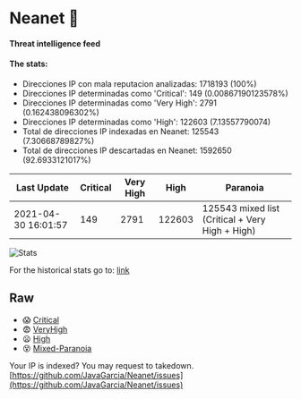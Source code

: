# Neanet :hocho:
#### Threat intelligence feed
#### The stats:

- Direcciones IP con mala reputacion analizadas: 1718193 (100%)
- Direcciones IP determinadas como 'Critical':  149 (0.00867190123578%)
- Direcciones IP determinadas como 'Very High':  2791 (0.162438096302%)
- Direcciones IP determinadas como 'High':  122603 (7.13557790074)
- Total de direcciones IP indexadas en Neanet:  125543 (7.30668789827%)
- Total de direcciones IP descartadas en Neanet:  1592650 (92.6933121017%)

| Last Update | Critical | Very High | High | Paranoia |
| --- | --- | --- | --- | --- |
| 2021-04-30 16:01:57 | 149 | 2791 | 122603 | 125543 mixed list (Critical + Very High + High)|

![Stats](https://docs.google.com/spreadsheets/d/e/2PACX-1vSnaNMIXVabIpDJjufMlzH7poXnshF3mgd8Is1g9ytUEzVsP5my4Trn8f-xkoLLQ38xpL3HtmUexLo6/pubchart?oid=501124687&format=image)

For the historical stats go to: [link](/stats.csv)
## Raw
- :scream: [Critical](https://raw.githubusercontent.com/JavaGarcia/Neanet/master/blacklists/neanet_critical.txt)
- :fearful: [VeryHigh](https://raw.githubusercontent.com/JavaGarcia/Neanet/master/blacklists/neanet_veryHigh.txtt)
- :frowning: [High](https://raw.githubusercontent.com/JavaGarcia/Neanet/master/blacklists/neanet_high.txt)
- :dizzy_face: [Mixed-Paranoia](https://raw.githubusercontent.com/JavaGarcia/Neanet/master/blacklists/neanet_all.txt)


Your IP is indexed? You may request to takedown. [https://github.com/JavaGarcia/Neanet/issues](https://github.com/JavaGarcia/Neanet/issues)














































































































































































































































































































































































































































































































































































































































































































































































































































































































































































































































































































































































































































































































































































































































































































































































































































































































































































































































































































































































































































































































































































































































































































































































































































































































































































































































































































































































































































































































































































































































































































































































































































































































































































































































































































































































































































































































































































































































































































































































































































































































































































































































































































































































































































































































































































































































































































































































































































































































































































































































































































































































































































































































































































































































































































































































































































































































































































































































































































































































































































































































































































































